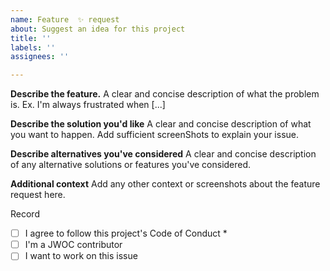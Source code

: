 ```yaml
---
name: Feature  ✨ request
about: Suggest an idea for this project
title: ''
labels: ''
assignees: ''

---
```


**Describe the feature.**
A clear and concise description of what the problem is. Ex. I'm always frustrated when [...]

**Describe the solution you'd like**
A clear and concise description of what you want to happen. 
Add sufficient  screenShots to explain your issue. 

**Describe alternatives you've considered**
A clear and concise description of any alternative solutions or features you've considered.

**Additional context**
Add any other context or screenshots about the feature request here.


Record
 - [ ] I agree to follow this project's Code of Conduct *
 - [ ]  I'm a JWOC contributor
 - [ ]  I want to work on this issue